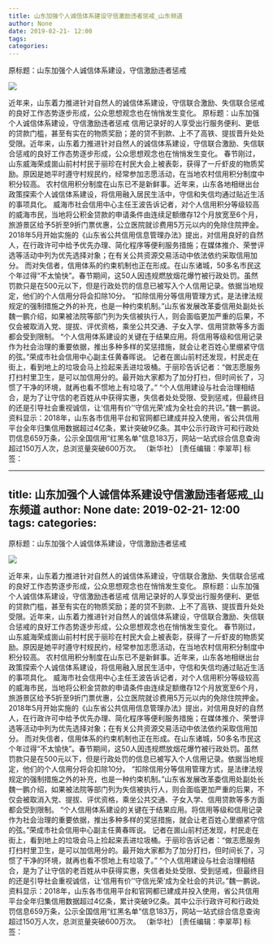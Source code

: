 ```yaml
---
title: 山东加强个人诚信体系建设守信激励违者惩戒_山东频道
author: None
date: 2019-02-21- 12:00
tags: 
categories: 
---
```

原标题：山东加强个人诚信体系建设，守信激励违者惩戒
<!-- more -->
                
<img align="center" border="0" src="http://p2.ifengimg.com/a/2016/0810/204c433878d5cf9size1_w16_h16.png" />
                
            
近年来，山东着力推进针对自然人的诚信体系建设，守信联合激励、失信联合惩戒的良好工作态势逐步形成，公众思想观念也在悄悄发生变化。
原标题：山东加强个人诚信体系建设，守信激励违者惩戒
信用记录好的人享受出行服务便利、更低的贷款门槛，甚至有实在的物质奖励；差的贷不到款、上不了高铁、提拔晋升处处受限。近年来，山东着力推进针对自然人的诚信体系建设，守信联合激励、失信联合惩戒的良好工作态势逐步形成，公众思想观念也在悄悄发生变化。
春节刚过，山东威海荣成崮山前村村民于丽珍在村民大会上被表彰，获得了一斤虾皮的物质奖励。原因是她平时遵守村规民约，经常参加志愿活动，在当地农村信用积分制度中积分较高。
农村信用积分制度在山东已不是新鲜事。近年来，山东各地相继出台政策探索个人诚信体系建设，将信用融入居民生活中，守信和失信均通过贴近生活的事项具化。
威海市社会信用中心主任王波告诉记者，对个人信用积分等级较高的威海市民，当地将公积金贷款的申请条件由连续足额缴存12个月放宽至6个月，旅游景区给予5折至9折门票优惠，公立医院就诊费用5万元以内的免除住院押金。
2018年5月开始实施的《山东省公共信用信息管理办法》提出，对信用良好的自然人，在行政许可中给予优先办理、简化程序等便利服务措施；在媒体推介、荣誉评选等活动中列为优先选择对象；在有关公共资源交易活动中依法依约采取信用加分。
而对失信者，信用体系的约束机制也正在形成。在山东诸城，50多名市民这个年过得“不太愉快”。春节期间，这50人因违规燃放烟花爆竹被行政处罚。虽然罚款只是在500元以下，但是行政处罚的信息已被写入个人信用记录。依据当地规定，他们的个人信用分将会扣除10分。
“扣除信用分等信用管理方式，是法律法规规定的强制措施之外的补充，也是一种约束机制。”山东省发展改革委信用处副处长魏一鹏介绍，如果被法院等部门列为失信被执行人，则会面临更加严重的后果，不仅会被取消入党、提拔、评优资格，乘坐公共交通、子女入学、信用贷款等多方面都会受到限制。
“个人信用体系建设的关键在于结果应用。将信用等级和信用记录作为社会治理的重要依据，推出多种多样的奖惩措施，就会让老百姓心里绷紧守信的弦。”荣成市社会信用中心副主任黄春晖说。
记者在崮山前村还发现，村民走在街上，看到地上的垃圾会马上捡起来丢进垃圾桶。于丽珍告诉记者：“做志愿服务打扫村里卫生，是可以加信用分的。最开始大家都为了加分打扫，但时间长了，习惯了干净的环境，就再也看不惯地上有垃圾了。”
“个人信用建设与社会治理相结合，是为了让守信的老百姓从中获得实惠，失信者处处受限、受到惩戒，但最终目的还是引导社会重视诚信，让‘信用有价’‘守信光荣’成为全社会的共识。”魏一鹏说。
资料显示：2018年，山东各市信用平台和官网都已建成并投入使用，省公共信用平台全年归集信用数据超过4亿条，累计突破9亿条。其中公示行政许可和行政处罚信息659万条，公示全国信用“红黑名单”信息183万，网站一站式综合信息查询超过150万人次，总浏览量突破600万次。
（新华社）
[责任编辑：李翠苹]
标签：
 
             
---
title: 山东加强个人诚信体系建设守信激励违者惩戒_山东频道
author: None
date: 2019-02-21- 12:00
tags: 
categories: 
---
原标题：山东加强个人诚信体系建设，守信激励违者惩戒
<!-- more -->
                
<img align="center" border="0" src="http://p2.ifengimg.com/a/2016/0810/204c433878d5cf9size1_w16_h16.png" />
                
            
近年来，山东着力推进针对自然人的诚信体系建设，守信联合激励、失信联合惩戒的良好工作态势逐步形成，公众思想观念也在悄悄发生变化。
原标题：山东加强个人诚信体系建设，守信激励违者惩戒
信用记录好的人享受出行服务便利、更低的贷款门槛，甚至有实在的物质奖励；差的贷不到款、上不了高铁、提拔晋升处处受限。近年来，山东着力推进针对自然人的诚信体系建设，守信联合激励、失信联合惩戒的良好工作态势逐步形成，公众思想观念也在悄悄发生变化。
春节刚过，山东威海荣成崮山前村村民于丽珍在村民大会上被表彰，获得了一斤虾皮的物质奖励。原因是她平时遵守村规民约，经常参加志愿活动，在当地农村信用积分制度中积分较高。
农村信用积分制度在山东已不是新鲜事。近年来，山东各地相继出台政策探索个人诚信体系建设，将信用融入居民生活中，守信和失信均通过贴近生活的事项具化。
威海市社会信用中心主任王波告诉记者，对个人信用积分等级较高的威海市民，当地将公积金贷款的申请条件由连续足额缴存12个月放宽至6个月，旅游景区给予5折至9折门票优惠，公立医院就诊费用5万元以内的免除住院押金。
2018年5月开始实施的《山东省公共信用信息管理办法》提出，对信用良好的自然人，在行政许可中给予优先办理、简化程序等便利服务措施；在媒体推介、荣誉评选等活动中列为优先选择对象；在有关公共资源交易活动中依法依约采取信用加分。
而对失信者，信用体系的约束机制也正在形成。在山东诸城，50多名市民这个年过得“不太愉快”。春节期间，这50人因违规燃放烟花爆竹被行政处罚。虽然罚款只是在500元以下，但是行政处罚的信息已被写入个人信用记录。依据当地规定，他们的个人信用分将会扣除10分。
“扣除信用分等信用管理方式，是法律法规规定的强制措施之外的补充，也是一种约束机制。”山东省发展改革委信用处副处长魏一鹏介绍，如果被法院等部门列为失信被执行人，则会面临更加严重的后果，不仅会被取消入党、提拔、评优资格，乘坐公共交通、子女入学、信用贷款等多方面都会受到限制。
“个人信用体系建设的关键在于结果应用。将信用等级和信用记录作为社会治理的重要依据，推出多种多样的奖惩措施，就会让老百姓心里绷紧守信的弦。”荣成市社会信用中心副主任黄春晖说。
记者在崮山前村还发现，村民走在街上，看到地上的垃圾会马上捡起来丢进垃圾桶。于丽珍告诉记者：“做志愿服务打扫村里卫生，是可以加信用分的。最开始大家都为了加分打扫，但时间长了，习惯了干净的环境，就再也看不惯地上有垃圾了。”
“个人信用建设与社会治理相结合，是为了让守信的老百姓从中获得实惠，失信者处处受限、受到惩戒，但最终目的还是引导社会重视诚信，让‘信用有价’‘守信光荣’成为全社会的共识。”魏一鹏说。
资料显示：2018年，山东各市信用平台和官网都已建成并投入使用，省公共信用平台全年归集信用数据超过4亿条，累计突破9亿条。其中公示行政许可和行政处罚信息659万条，公示全国信用“红黑名单”信息183万，网站一站式综合信息查询超过150万人次，总浏览量突破600万次。
（新华社）
[责任编辑：李翠苹]
标签：
 
             
